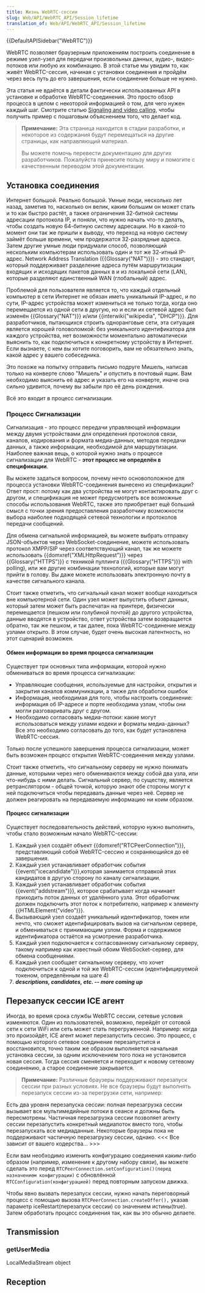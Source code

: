 ```yaml
---
title: Жизнь WebRTC-сессии
slug: Web/API/WebRTC_API/Session_lifetime
translation_of: Web/API/WebRTC_API/Session_lifetime
---
```


{{DefaultAPISidebar("WebRTC")}}

WebRTC позволяет браузерным приложениям построить соединение в режиме узел-узел для передачи произвольных данных, аудио-, видео-потоков или любую их комбинацию. В этой статье мы увидим то, как живёт WebRTC-сессия, начиная с установки соединения и пройдём через весь путь до его завершения, если соединение больше не нужно.

Эта статья не вдаётся в детали фактически использованных API в установке и обработке WebRTC-соединения. Это просто обзор процесса в целом с некоторой информацией о том, для чего нужен каждый шаг. Смотрите статью [Signaling and video calling](/ru/docs/Web/API/WebRTC_API/Signaling_and_video_calling), чтобы получить пример с пошаговым объяснением того, что делает код.

> **Примечание:** Эта страница находится в стадии разработки, и некоторое из содержания будут перемещаться на другие страницы, как направляющий материал.
>
> Вы можете помочь перевести документацию для других разработчиков. Пожалуйста принесите пользу миру и помогите с качественным переводом этой документации.

## Установка соединения

Интернет большой. Реально большой. Умные люди, несколько лет назад, заметив то, насколько он велик, каким большим он может стать и то как быстро растёт, а также ограничения 32-битной системы адресации протокола IP, и поняли, что нужно начать что-то делать, чтобы создать новую 64-битную систему адресации. Но в какой-то момент они так же пришли к выводу, что переход на новую систему займёт больше времени, чем продержатся 32-разрядные адреса. Затем другие умные люди придумали способ, позволяющий нескольким компьютерам использовать один и тот же 32-итный IP-адрес. Network Address Translation ({{Glossary("NAT")}}) - это стандарт, который поддерживает разделение адреса путём маршрутизации входящих и исходящих пакетов данных в и из локальной сети (LAN), которые разделяют единственный WAN (глобальный) адрес.

Проблемой для пользователя является то, что каждый отдельный компьютер в сети Интернет не обязан иметь уникальный IP-адрес, и по сути, IP-адрес устройства может измениться не только тогда, когда оно перемещается из одной сети в другую, но и если их сетевой адрес был изменён {{Glossary("NAT")}} и/или {{interwiki("wikipedia", "DHCP")}}. Для разработчиков, пытающихся строить одноранговые сети, эта ситуация является хорошей головоломкой: без уникального идентификатора для каждого устройства, нет возможности моментально автоматически выяснить то, как подключиться к конкретному устройству в Интернет. Если вызнаете, с кем вы хотите поговорить, вам не обязательно знать, какой адрес у вашего собеседника.

Это похоже на попытку отправить письмо подруге Мишель, написав только на конверте слово "Мишель" и опустить в почтовый ящик. Вам необходимо выяснить её адрес и указать его на конверте, иначе она сильно удивится, почему вы забыли про её день рождения.

Всё это входит в процесс сигнализации.

### Процесс Сигнализации

Сигнализация - это процесс передачи управляющей информации между двумя устройствами для определения протоколов связи, каналов, кодирования и формата медиа-данных, методов передачи данных, а также информации, необходимой для маршрутизации. Наиболее важная вещь, о которой нужно знать о процессе сигнализации для WebRTC - **этот процесс не определён в спецификации**.

Вы можете задаться вопросом, почему нечто основоположное для процесса установки WebRTC-соединения вынесено из спецификации? Ответ прост: потому как два устройства не могут контактировать друг с другом, и спецификация не может предусмотреть все возможные способы использования WebRTC, также это приобретает ещё больший смысл с точки зрения предоставления разработчику возможности выбора наиболее подходящей сетевой технологии и протоколов передачи сообщений.

Для обмена сигнальной информацией, вы можете выбрать отправку JSON-объектов через WebSocket-соединение, можете использовать протокол XMPP/SIP через соответствующий канал, так же можете использовать {{domxref("XMLHttpRequest")}} через {{Glossary("HTTPS")}} с техникой пуллинга ({{Glossary("HTTPS")}} with polling), или же другие комбинации технологий, которые вам могут прийти в голову. Вы даже можете использовать электронную почту в качестве сигнального канала.

Стоит также отметить, что сигнальный канал может вообще находиться вне компьютерной сети. Один узел может выпустить объект данных, который затем может быть распечатан на принтере, физически перемещается (пешком или голубиной почтой) до другого устройства, данные вводятся в устройство, ответ устройства затем возвращается обратно, так же пешком, и так далее, пока WebRTC-соединение между узлами открыто. В этом случае, будет очень высокая латентность, но этот сценарий возможен.

#### Обмен информации во время процесса сигнализации

Существует три основных типа информации, которой нужно обмениваться во время процесса сигнализации:

- Управляющие сообщения, используемые для настройки, открытия и закрытия каналов коммуникации, а также для обработки ошибок
- Информация, необходимая для того, чтобы настроить соединение: информация об IP-адресе и порте необходима узлам, чтобы они могли разговаривать друг с другом.
- Необходимо согласовать медиа-потоки: какие могут использоваться между узлами кодеки и форматы медиа-данных? Все это необходимо согласовать до того, как будет установлена WebRTC-сессия.

Только после успешного завершения процесса сигнализации, может быть возможен процесс открытия WebRTC-соединения между узлами.

Стоит также отметить, что сигнальному серверу не нужно понимать данные, которыми через него обмениваются между собой два узла, или что-нибудь с ними делать. Сигнальный сервер, по существу, является ретранслятором - общей точкой, которую знают обе стороны могут к ней подключиться чтобы передавать данные через неё. Сервер не должен реагировать на передаваемую информацию ни коим образом.

#### Процесс сигнализации

Существует последовательность действий, которую нужно выполнить, чтобы стало возможным начало WebRTC-сессии:

1. Каждый узел создаёт объект {{domxref("RTCPeerConnection")}}, представляющий собой WebRTC-сессию и сохраняющийся до её завершения.
2. Каждый узел устанавливает обработчик события {{event("icecandidate")}},которая занимается отправкой этих кандидатов в другую сторону по каналу сигнализации.
3. Каждый узел устанавливает обработчик события {{event("addstream")}}, которое срабатывает когда начинает приходить поток данных от удалённого узла. Этот обработчик должен подключить этот поток к потребителю, например к элементу {{HTMLElement("video")}}.
4. Вызывающий узел создаёт уникальный идентификатор, токен или нечто, что сможет идентифицировать вызов на сигнальном сервере, и обмениваться с принимающим узлом. Форма и содержимое идентификатора остаётся на усмотрение разработчика.
5. Каждый узел подключается к согласованному сигнальному серверу, такому например как известный обоим WebSocket-сервер, для обмена сообщениями.
6. Каждый узел сообщает сигнальному серверу, что хочет подключиться к одной и той же WebRTC-сессии (идентифицируемой токеном, определённым на шаге 4)
7. **_descriptions, candidates, etc. -- more coming up_**

## Перезапуск сессии ICE агент

Иногда, во время срока службы WebRTC сессии, сетевые условия изменяются. Один из пользователей, возможно, перейдёт от сотовой сети к сети WiFi или сеть может стать перегруженной. Например: когда это произойдёт, ICE агент может перезапустить сессию. Это процесс, с помощью которого сетевое соединение перезапустится и восстановится, точно таким же образом выполняется начальная установка сессии, за одним исключением того пока не установится новая сессия. Тогда сессия сменяется и переходит к новому сетевому соединению, а старое соединение закрывается.

> **Примечание:** Различные браузеры поддерживают перезапуск сессии при разных условиях. Не все браузеры будут выполнять перезапуск сессии из-за перегрузки сети, например:

Есть два уровня перезапуска сессии: полная перезагрузка сессии вызывает все мультимедийные потоки в сеансе и должны быть пересмотрены. Частичная перезагрузка сессии позволяет агенту сессии перезапустить конкретный медиапоток вместо того, чтобы перезапускать все медиаданные. Некоторые браузеры пока не поддерживают частичную перезагрузку сессии, однако. <<< Все зависит от вашего кодерства... >>>

Если вам необходимо изменить конфигурацию соединения каким-либо образом (например, изменение к другому набору связи), вы можете сделать это перед `RTCPeerConnection.setConfiguration()(перед назначением конфигурации)` с обновлённой `RTCConfiguration(конфигурацией)` перед повторным запуском движка.

Чтобы явно вызвать перезапуск сессии, нужно начать переговорный процесс с помощью вызова `RTCPeerConnection.createOffer(),` указав параметр iceRestart(перезапуск сессии) со значением истины(true). Затем обработать процесс соединения так, как вы это обычно делаете.

## Transmission

### getUserMedia

LocalMediaStream object

## Reception
